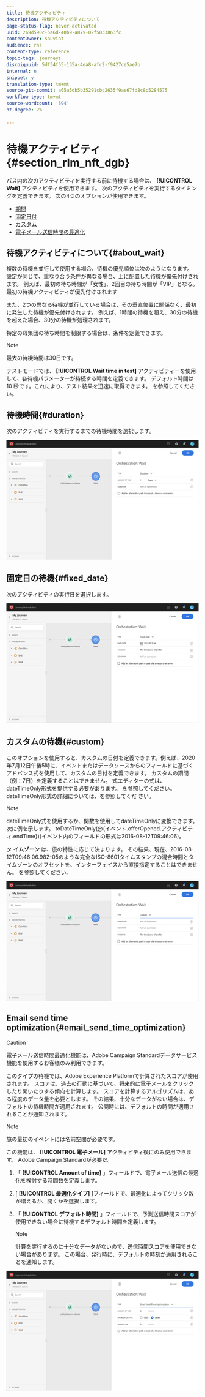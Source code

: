 ```yaml
---
title: 待機アクティビティ
description: 待機アクティビティについて
page-status-flag: never-activated
uuid: 269d590c-5a6d-40b9-a879-02f5033863fc
contentOwner: sauviat
audience: rns
content-type: reference
topic-tags: journeys
discoiquuid: 5df34f55-135a-4ea8-afc2-f9427ce5ae7b
internal: n
snippet: y
translation-type: tm+mt
source-git-commit: a65a5db5b35291cbc2635f9ae67fd8c8c5284575
workflow-type: tm+mt
source-wordcount: '594'
ht-degree: 2%

---
```



# 待機アクティビティ{#section_rlm_nft_dgb}

パス内の次のアクティビティを実行する前に待機する場合は、 **[!UICONTROL Wait]** アクティビティを使用できます。 次のアクティビティを実行するタイミングを定義できます。 次の4つのオプションが使用できます。

* [期間](#duration)
* [固定日付](#fixed_date)
* [カスタム](#custom)
* [電子メール送信時間の最適化](#email_send_time_optimization)

## 待機アクティビティについて{#about_wait}

複数の待機を並行して使用する場合、待機の優先順位は次のようになります。 設定が同じで、重なり合う条件が異なる場合、上に配置した待機が優先付けされます。 例えば、最初の待ち時間が「女性」、2回目の待ち時間が「VIP」となる。 最初の待機アクティビティが優先付けされます

また、2つの異なる待機が並行している場合は、その垂直位置に関係なく、最初に発生した待機が優先付けされます。 例えば、1時間の待機を超え、30分の待機を超えた場合、30分の待機が処理されます。

特定の母集団の待ち時間を制限する場合は、条件を定義できます。

>[!NOTE]
>
>最大の待機時間は30日です。
>
>テストモードでは、 **[!UICONTROL Wait time in test]** アクティビティーを使用して、各待機パラメーターが持続する時間を定義できます。 デフォルト時間は 10 秒です。これにより、テスト結果を迅速に取得できます。 [](../building-journeys/testing-the-journey.md)を参照してください。

## 待機時間{#duration}

次のアクティビティを実行するまでの待機時間を選択します。

![](../assets/journey55.png)

## 固定日の待機{#fixed_date}

次のアクティビティの実行日を選択します。

![](../assets/journey56.png)

## カスタムの待機{#custom}

このオプションを使用すると、カスタムの日付を定義できます。例えば、2020年7月12日午後5時に、イベントまたはデータソースからのフィールドに基づくアドバンス式を使用して、カスタムの日付を定義できます。 カスタムの期間（例：7日）を定義することはできません。 式エディターの式は、dateTimeOnly形式を提供する必要があります。 [](../expression/expressionadvanced.md) を参照してください。dateTimeOnly形式の詳細については、を参照してくだ [](../expression/data-types.md)さい。

>[!NOTE]
>
>dateTimeOnly式を使用するか、関数を使用してdateTimeOnlyに変換できます。 次に例を示します。 toDateTimeOnly(@{イベント.offerOpened.アクティビティ.endTime})(イベント内のフィールドの形式は2016-08-12T09:46:06)。
>
>タ **イムゾーン** は、旅の特性に応じて決まります。 その結果、現在、2016-08-12T09:46:06.982-05のような完全なISO-8601タイムスタンプの混合時間とタイムゾーンのオフセットを、インターフェイスから直接指定することはできません。 [](../building-journeys/timezone-management.md) を参照してください。

![](../assets/journey57.png)

## Email send time optimization{#email_send_time_optimization}

>[!CAUTION]
>
>電子メール送信時間最適化機能は、Adobe Campaign Standardデータサービス機能を使用するお客様のみ利用できます。

このタイプの待機では、Adobe Experience Platformで計算されたスコアが使用されます。 スコアは、過去の行動に基づいて、将来的に電子メールをクリックしたり開いたりする傾向を計算します。 スコアを計算するアルゴリズムは、ある程度のデータ量を必要とします。 その結果、十分なデータがない場合は、デフォルトの待機時間が適用されます。 公開時には、デフォルトの時間が適用されることが通知されます。

>[!NOTE]
>
>旅の最初のイベントには名前空間が必要です。
>
>この機能は、 **[!UICONTROL 電子メール]** アクティビティ後にのみ使用できます。 Adobe Campaign Standardが必要だ。

1. 「 **[!UICONTROL Amount of time]** 」フィールドで、電子メール送信の最適化を検討する時間数を定義します。
1. [ **[!UICONTROL 最適化タイプ]** ]フィールドで、最適化によってクリック数が増えるか、開くかを選択します。
1. 「 **[!UICONTROL デフォルト時間]** 」フィールドで、予測送信時間スコアが使用できない場合に待機するデフォルト時間を定義します。

   >[!NOTE]
   >
   >計算を実行するのに十分なデータがないので、送信時間スコアを使用できない場合があります。 この場合、発行時に、デフォルトの時刻が適用されることを通知します。

![](../assets/journey57bis.png)
